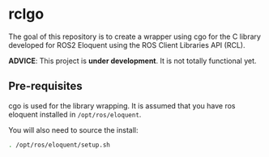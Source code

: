 # rclgo

The goal of this repository is to create a wrapper using cgo for the C library developed for ROS2 Eloquent using the ROS Client Libraries API (RCL).

**ADVICE**: This project is **under development**. It is not totally functional yet.

## Pre-requisites

cgo is used for the library wrapping. It is assumed that you have ros eloquent installed in `/opt/ros/eloquent`.

You will also need to source the install:
```bash
. /opt/ros/eloquent/setup.sh
```
